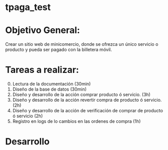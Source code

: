 # tpaga_test

# Objetivo General:
Crear un sitio web de minicomercio, donde se ofrezca un único servicio o producto y pueda ser pagado con la billetera
móvil.

# Tareas a realizar:
0. Lectura de la documentación (30min)
1. Diseño de la base de datos (30min)
2. Diseño y desarrollo de la acción comprar producto ó servicio. (3h)
3. Diseño y desarrollo de la acción revertir compra de producto ó servicio. (2h)
4. Diseño y desarrollo de la acción de verificación de comprar de producto ó servicio (2h)
5. Registro en logs de lo cambios en las ordenes de compra (1h)

# Desarrollo